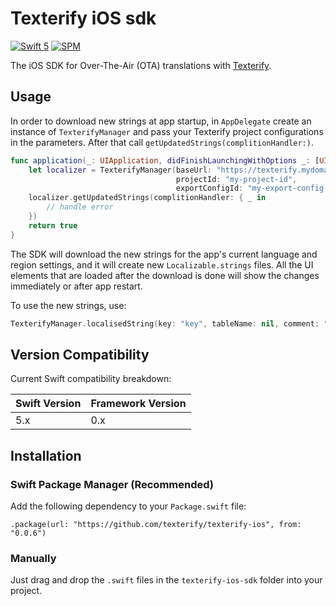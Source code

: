 # Texterify iOS sdk

[![Swift 5 ](https://img.shields.io/badge/Language-Swift%205-green)](https://developer.apple.com/swift)
[![SPM ](https://img.shields.io/badge/SPM-Compatible-orange)](https://swift.org/package-manager/)


The iOS SDK for Over-The-Air (OTA) translations with [Texterify](https://github.com/chrztoph/texterify/). 


## Usage

In order to download new strings at app startup, in  `AppDelegate` create an instance of `TexterifyManager` and pass your Texterify project configurations in the parameters. After that call `getUpdatedStrings(complitionHandler:)`. 
```swift
func application(_: UIApplication, didFinishLaunchingWithOptions _: [UIApplication.LaunchOptionsKey: Any]?) -> Bool {
    let localizer = TexterifyManager(baseUrl: "https://texterify.mydomain.io",
                                     projectId: "my-project-id",
                                     exportConfigId: "my-export-config-id")
    localizer.getUpdatedStrings(complitionHandler: { _ in
        // handle error
    })
    return true
}
```

The SDK will download the new strings for the app's current language and region settings, and it will create new `Localizable.strings` files. All the UI elements that are loaded after the download is done will show the changes immediately or after app restart.

To use the new strings, use:
```swift
TexterifyManager.localisedString(key: "key", tableName: nil, comment: "")
```

## Version Compatibility

Current Swift compatibility breakdown:

| Swift Version | Framework Version |
| ------------- | ----------------- |
| 5.x           | 0.x               |


## Installation

### Swift Package Manager (Recommended)

Add the following dependency to your `Package.swift` file:

```
.package(url: "https://github.com/texterify/texterify-ios", from: "0.0.6")
```

### Manually

Just drag and drop the `.swift` files in the `texterify-ios-sdk` folder into your project.


